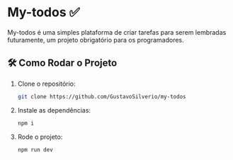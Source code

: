 # My-todos ✅
My-todos é uma simples plataforma de criar tarefas para serem lembradas futuramente, um projeto obrigatório para os programadores.

## 🛠️ Como Rodar o Projeto

1. Clone o repositório:
   ```bash
   git clone https://github.com/GustavoSilverio/my-todos
    ```
2. Instale as dependências:
    ```bash
    npm i
    ```
    
3. Rode o projeto:
    ```bash
    npm run dev
    ```
